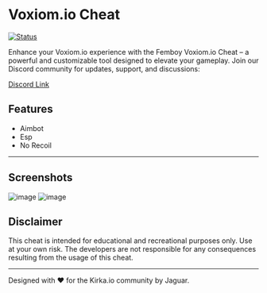 # Voxiom.io Cheat

[![Status](https://img.shields.io/badge/Status-Working-brightgreen?style=flat-square)](https://discord.gg/ekdpgUSrWB)

Enhance your Voxiom.io experience with the Femboy Voxiom.io Cheat – a powerful and customizable tool designed to elevate your gameplay. Join our Discord community for updates, support, and discussions: 

[Discord Link](https://discord.gg/HbvVzhsHzj)

## Features
- Aimbot
- Esp
- No Recoil

---

## Screenshots 

![image](https://github.com/Documantation12/Voxiom.io/assets/134162456/2e44b77c-66be-43a4-a022-e1da1b9ab88f)
![image](https://github.com/Documantation12/Voxiom.io/assets/134162456/d0c7d9f8-8e45-4cb4-9540-936d9f1a7395)

## Disclaimer

This cheat is intended for educational and recreational purposes only. Use at your own risk. The developers are not responsible for any consequences resulting from the usage of this cheat.

---

Designed with ❤️ for the Kirka.io community by Jaguar.
